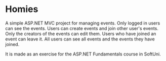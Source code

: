 # Homies

A simple ASP.NET MVC project for managing events. Only logged in users can see the events. Users can create events and join other user's events. Only the creators of the events can edit them. Users who have joined an event can leave it. All users can see all events and the events they have joined. 

It is made as an exercise for the ASP.NET Fundamentals course in SoftUni.
